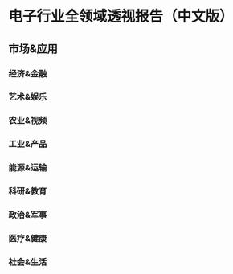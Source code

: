 # 电子行业全领域透视报告（中文版）

## 市场&应用

### 经济&金融

### 艺术&娱乐

### 农业&视频

### 工业&产品

### 能源&运输

### 科研&教育

### 政治&军事

### 医疗&健康

### 社会&生活
